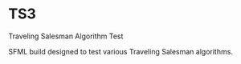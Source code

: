 # TS3
Traveling Salesman Algorithm Test

SFML build designed to test various Traveling Salesman algorithms.
